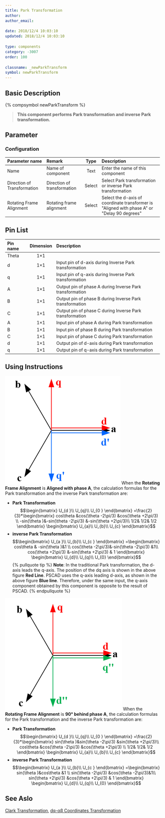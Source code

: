 ```yaml
---
title: Park Transformation
author: 
author_email:

date: 2018/12/4 10:03:10
updated: 2018/12/4 10:03:10

type: components
category: -3007
order: 100

classname: _newParkTransform
symbol: newParkTransform
---
```

## Basic Description
{% compsymbol newParkTransform %}

> **This component performs Park transformation and inverse Park transformation.**

## Parameter
### Configuration
| Parameter name | Remark | Type | Description |
| :-------------------------- | :--------- | :---: | :----------------------------------- |
| Name | Name of component | Text  | Enter the name of this component |
| Direction of Transformation | Direction of transformation | Select | Select Park transformation or inverse Park transformation  |
| Rotating Frame Alignment | Rotating frame alignment | Select  | Select the d-axis of coordinate transformer is "Aligned with phase A" or "Delay 90 degrees" |


## Pin List

| Pin name | Dimension | Description |
| :----- | :------: | :------------------------ |
| Theta  |   1×1    |                           |
| d      |   1×1    | Input pin of d-axis during Inverse Park transformation |
| q      |   1×1    | Input pin of q-axis during Inverse Park transformation |
| A      |   1×1    | Output pin of phase A during Inverse Park transformation |
| B      |   1×1    | Output pin of phase B during Inverse Park transformation |
| C      |   1×1    | Output pin of phase C during Inverse Park transformation |
| A      |   1×1    | Input pin of phase A during Park transformation |
| B      |   1×1    | Input pin of phase B during Park transformation |
| C      |   1×1    | Input pin of phase C during Park transformation |
| d      |   1×1    | Output pin of d-axis during Park transformation |
| q      |   1×1    | Output pin of q-axis during Park transformation |

## Using Instructions

![坐标位置](comp_newParkTransform/park.png "坐标位置")
When the **Rotating Frame Alignment** is **Aligned with phase A**, the calculation formulas for the Park transformation and the inverse Park transformation are: 
+ **Park Transformation**
$$\begin{bmatrix}
U_{d }\\ 
U_{q}\\
U_{0 }
\end{bmatrix}
=\frac{2}{3}*\begin{bmatrix}
cos\theta &cos(\theta -2\pi/3) &cos(\theta +2\pi/3) \\ 
 -sin(\theta )&-sin(\theta -2\pi/3) &-sin(\theta +2\pi/3)\\
 1/2& 1/2& 1/2
\end{bmatrix}
\begin{bmatrix}
U_{a}\\ 
U_{b}\\ 
U_{c}
\end{bmatrix}$$
+ **inverse Park Transformation**
$$\begin{bmatrix}
U_{a }\\ 
U_{b}\\
U_{c }
\end{bmatrix}
=\begin{bmatrix}
cos\theta &  -sin(\theta )&1 \\ 
cos(\theta -2\pi/3)&-sin(\theta -2\pi/3) &1\\
cos(\theta +2\pi/3) &-sin(\theta +2\pi/3) & 1
\end{bmatrix}
\begin{bmatrix}
U_{d}\\ 
U_{q}\\ 
U_{0}
\end{bmatrix}$$
{% pullquote tip %}
**Note**: In the traditional Park transformation, the d-axis leads the q-axis. The position of the dq axis is shown in the above figure **Red Line**. PSCAD uses the q-axis leading d-axis, as shown in the above figure **Blue line**. Therefore, under the same input, the q-axis component obtained by this component is opposite to the result of PSCAD.
{% endpullquote %}

![坐标位置](comp_newParkTransform/park1.png "坐标位置")
When the **Rotating Frame Alignment** is **90° behind phase A**, the calculation formulas for the Park transformation and the inverse Park transformation are: 
+ **Park Transformation**
$$\begin{bmatrix}
U_{d }\\ 
U_{q}\\
U_{0 }
\end{bmatrix}
=\frac{2}{3}*\begin{bmatrix}
sin(\theta )&sin(\theta -2\pi/3) &sin(\theta +2\pi/3)\\
cos\theta &cos(\theta -2\pi/3) &cos(\theta +2\pi/3) \\ 
 1/2& 1/2& 1/2
\end{bmatrix}
\begin{bmatrix}
U_{a}\\ 
U_{b}\\ 
U_{c}
\end{bmatrix}$$
+ **inverse Park Transformation**
$$\begin{bmatrix}
U_{a }\\ 
U_{b}\\
U_{c }
\end{bmatrix}
=\begin{bmatrix}
sin(\theta )&cos\theta   &1 \\ 
sin(\theta -2\pi/3) &cos(\theta -2\pi/3)&1\\
sin(\theta +2\pi/3) &cos(\theta +2\pi/3) & 1
\end{bmatrix}
\begin{bmatrix}
U_{d}\\ 
U_{q}\\ 
U_{0}
\end{bmatrix}$$

## See Aslo

[Clark Transformation](comp_newClarkTransform.html), [dq-αβ Coordinates Transformation](comp_newXYtoDQ.html)
